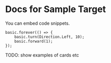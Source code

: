 # Docs for Sample Target

You can embed code snippets.

```blocks
basic.forever(() => {
    basic.turn(Direction.Left, 10);
    basic.forward(1);
});
```

TODO: show examples of cards etc
